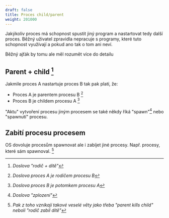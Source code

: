 ```yaml
---
draft: false
title: Proces child/parent
weight: 201000
---
```


Jakýkoliv proces má schopnost spustit jiný program a nastartovat tedy další proces. Běžný uživatel zpravidla nepracuje s programy, které tuto schopnost využívají a pokud ano tak o tom ani neví.

Běžný ajťák by tomu ale měl rozumět více do detailu

## Parent + child [^p]

Jakmile proces A nastartuje proces B tak pak platí, že:

- Proces A je parentem procesu B [^a]
- Proces B je childem procesu A [^b]

"Aktu" vytvoření procesu jiným procesem se také někdy říká "spawn"[^s] nebo "spawnutí" procesu.

## Zabití procesu procesem

OS dovoluje procesům spawnovat ale i zabíjet jiné procesy. Např. procesy, které sám spawnoval. [^k]

[^p]: *Doslova "rodič + dítě"*
[^a]: *Doslova proces A je rodičem procesu B*
[^b]: *Doslova proces B je potomkem procesu A*
[^s]: *Doslova "zplození"*
[^k]: *Pak z toho vznikají takové veselé věty jako třeba "parent kills child" neboli "rodič zabil dítě"*